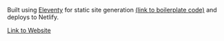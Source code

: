 Built using [Eleventy](11ty.dev) for static site generation [(link to boilerplate code)](https://github.com/danurbanowicz/eleventy-netlify-boilerplate) and deploys to Netlify.

[Link to Website](https://www.rahuljugnarain.com/)
